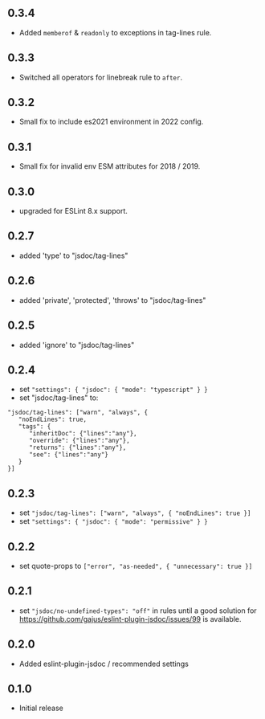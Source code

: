 ## 0.3.4
- Added `memberof` & `readonly` to exceptions in tag-lines rule.

## 0.3.3
- Switched all operators for linebreak rule to `after`.

## 0.3.2
- Small fix to include es2021 environment in 2022 config.

## 0.3.1
- Small fix for invalid env ESM attributes for 2018 / 2019.

## 0.3.0
- upgraded for ESLint 8.x support.

## 0.2.7
- added 'type' to  "jsdoc/tag-lines"

## 0.2.6
- added 'private', 'protected', 'throws' to  "jsdoc/tag-lines"

## 0.2.5
- added 'ignore' to  "jsdoc/tag-lines"

## 0.2.4
- set `"settings": { "jsdoc": { "mode": "typescript" } }`
- set "jsdoc/tag-lines" to:
```
"jsdoc/tag-lines": ["warn", "always", {
   "noEndLines": true,
   "tags": {
      "inheritDoc": {"lines":"any"},
      "override": {"lines":"any"},
      "returns": {"lines":"any"},
      "see": {"lines":"any"}
   }
}]
```

## 0.2.3
- set `"jsdoc/tag-lines": ["warn", "always", { "noEndLines": true }]`
- set `"settings": { "jsdoc": { "mode": "permissive" } }`

## 0.2.2
- set quote-props to `["error", "as-needed", { "unnecessary": true }]`

## 0.2.1
- set `"jsdoc/no-undefined-types": "off"` in rules until a good solution for 
  https://github.com/gajus/eslint-plugin-jsdoc/issues/99 is available.

## 0.2.0
- Added eslint-plugin-jsdoc / recommended settings

## 0.1.0
- Initial release

